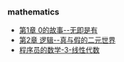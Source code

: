 ### mathematics
- [第1章 0的故事--无即是有](chapter1.md)
- [第2章 逻辑--真与假的二元世界](chapter2.md)
- [程序员的数学-3-线性代数](math_3_linear_algebra.md)